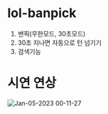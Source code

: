 # lol-banpick

1. 밴픽(무한모드, 30초모드)
2. 30초 지나면 자동으로 턴 넘기기
3. 검색기능

# 시연 연상

![Jan-05-2023 00-11-27](https://user-images.githubusercontent.com/24713276/210586239-4fb34f83-22b7-406d-9233-f9411d51328f.gif)
